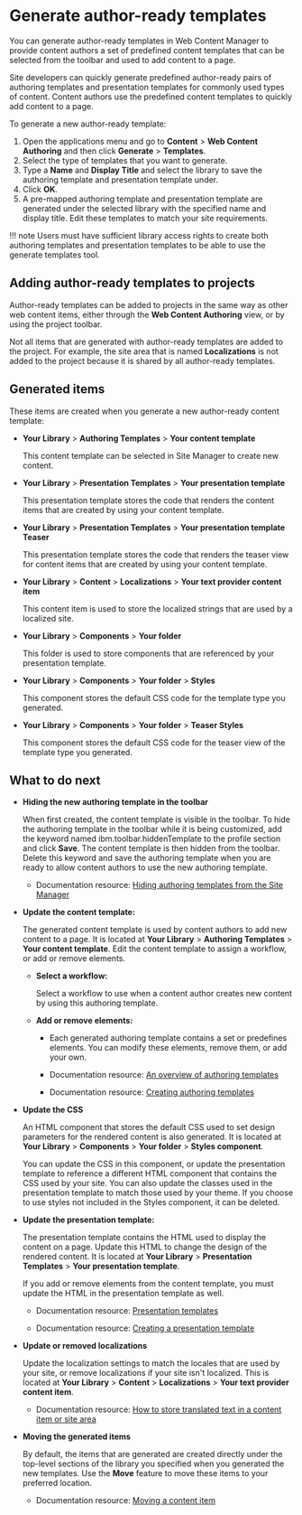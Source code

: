 # Generate author-ready templates

You can generate author-ready templates in Web Content Manager to provide content authors a set of predefined content templates that can be selected from the toolbar and used to add content to a page.

Site developers can quickly generate predefined author-ready pairs of authoring templates and presentation templates for commonly used types of content. Content authors use the predefined content templates to quickly add content to a page.

To generate a new author-ready template:

1.  Open the applications menu and go to **Content** \> **Web Content Authoring** and then click **Generate** \> **Templates**.
2.  Select the type of templates that you want to generate.
3.  Type a **Name** and **Display Title** and select the library to save the authoring template and presentation template under.
4.  Click **OK**.
5.  A pre-mapped authoring template and presentation template are generated under the selected library with the specified name and display title. Edit these templates to match your site requirements.

!!! note
    Users must have sufficient library access rights to create both authoring templates and presentation templates to be able to use the generate templates tool.

## Adding author-ready templates to projects

Author-ready templates can be added to projects in the same way as other web content items, either through the **Web Content Authoring** view, or by using the project toolbar.

Not all items that are generated with author-ready templates are added to the project. For example, the site area that is named **Localizations** is not added to the project because it is shared by all author-ready templates.

## Generated items

These items are created when you generate a new author-ready content template:

-   **Your Library** \> **Authoring Templates** \> **Your content template**

    This content template can be selected in Site Manager to create new content.

-   **Your Library** \> **Presentation Templates** \> **Your presentation template**

    This presentation template stores the code that renders the content items that are created by using your content template.

-   **Your Library** \> **Presentation Templates** \> **Your presentation template Teaser**

    This presentation template stores the code that renders the teaser view for content items that are created by using your content template.

-   **Your Library** \> **Content** \> **Localizations** \> **Your text provider content item**

    This content item is used to store the localized strings that are used by a localized site.

-   **Your Library** \> **Components** \> **Your folder**

    This folder is used to store components that are referenced by your presentation template.

-   **Your Library** \> **Components** \> **Your folder** \> **Styles**

    This component stores the default CSS code for the template type you generated.

-   **Your Library** \> **Components** \> **Your folder** \> **Teaser Styles**

    This component stores the default CSS code for the teaser view of the template type you generated.


## What to do next

-   **Hiding the new authoring template in the toolbar**

    When first created, the content template is visible in the toolbar. To hide the authoring template in the toolbar while it is being customized, add the keyword named ibm.toolbar.hiddenTemplate to the profile section and click **Save**. The content template is then hidden from the toolbar. Delete this keyword and save the authoring template when you are ready to allow content authors to use the new authoring template.

    -   Documentation resource: [Hiding authoring templates from the Site Manager](../../../build_sites/create_sites/site_prep_content_author/custom_site_manager/custom_create_content_view/epc_wcm_hide_authoring_templates.md)

-   **Update the content template:**

    The generated content template is used by content authors to add new content to a page. It is located at **Your Library** \> **Authoring Templates** \> **Your content template**. Edit the content template to assign a workflow, or add or remove elements.

    -   **Select a workflow:**

        Select a workflow to use when a content author creates new content by using this authoring template.

    -   **Add or remove elements:**

        - Each generated authoring template contains a set or predefines elements. You can modify these elements, remove them, or add your own.

        -   Documentation resource: [An overview of authoring templates](../../../build_sites/create_sites/create_reusable_assets/wcm_dev_auth-temp_overview.md) 

        -   Documentation resource: [Creating authoring templates](../../../manage_content/wcm_authoring/authoring_portlet/content_management_artifacts/authoring_templates/index.md)

-   **Update the CSS**

    An HTML component that stores the default CSS used to set design parameters for the rendered content is also generated. It is located at **Your Library** \> **Components** \> **Your folder** \> **Styles component**.

    You can update the CSS in this component, or update the presentation template to reference a different HTML component that contains the CSS used by your site. You can also update the classes used in the presentation template to match those used by your theme. If you choose to use styles not included in the Styles component, it can be deleted.

-   **Update the presentation template:**

    The presentation template contains the HTML used to display the content on a page. Update this HTML to change the design of the rendered content. It is located at **Your Library** \> **Presentation Templates** \> **Your presentation template**.

    If you add or remove elements from the content template, you must update the HTML in the presentation template as well.

    -   Documentation resource: [Presentation templates](../../../build_sites/create_sites/create_reusable_assets/presentation_template/index.md)

    -   Documentation resource: [Creating a presentation template](../../../manage_content/wcm_authoring/authoring_portlet/content_management_artifacts/wcm_dev_pres-temp.md)

-   **Update or removed localizations**

    Update the localization settings to match the locales that are used by your site, or remove localizations if your site isn't localized. This is located at **Your Library** \> **Content** \> **Localizations** \> **Your text provider content item**.

    -   Documentation resource: [How to store translated text in a content item or site area](.././../../manage_content/wcm_development/wcm_dev_storing_translated_text.md)
    
-   **Moving the generated items**

    By default, the items that are generated are created directly under the top-level sections of the library you specified when you generated the new templates. Use the **Move** feature to move these items to your preferred location.

    -   Documentation resource: [Moving a content item](../../../manage_content/wcm_authoring/authoring_portlet/content_management_artifacts/content_items/howto_move_copy_link_items/wcm_dev_content_linking_moving.md)


